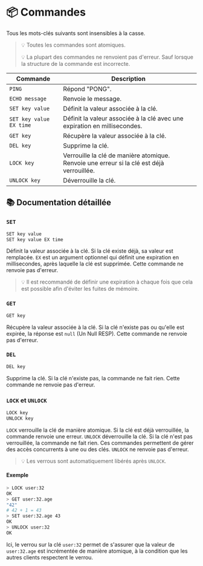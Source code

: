 # 📦 Commandes

Tous les mots-clés suivants sont insensibles à la casse.

> 💡 Toutes les commandes sont atomiques.
>
> 💡 La plupart des commandes ne renvoient pas d'erreur. Sauf lorsque la structure de la commande est incorrecte.

<!-- tableau Commande, Description -->
| Commande | Description |
| --- | --- |
| `PING` | Répond "PONG". |
| `ECHO message` | Renvoie le message. |
| `SET key value` | Définit la valeur associée à la clé. |
| `SET key value EX time` | Définit la valeur associée à la clé avec une expiration en millisecondes. |
| `GET key` | Récupère la valeur associée à la clé. |
| `DEL key` | Supprime la clé. |
| `LOCK key` | Verrouille la clé de manière atomique. Renvoie une erreur si la clé est déjà verrouillée. |
| `UNLOCK key` | Déverrouille la clé. |

## 📚 Documentation détaillée

### `SET`

```bash
SET key value
SET key value EX time
```

Définit la valeur associée à la clé. Si la clé existe déjà, sa valeur est remplacée.
`EX` est un argument optionnel qui définit une expiration en millisecondes, après laquelle la clé est supprimée.
Cette commande ne renvoie pas d'erreur.

> 💡 Il est recommandé de définir une expiration à chaque fois que cela est possible afin d'éviter les fuites de mémoire.

### `GET`

```bash
GET key
```

Récupère la valeur associée à la clé. Si la clé n'existe pas ou qu'elle est expirée, la réponse est `null` (Un Null RESP). Cette commande ne renvoie pas d'erreur.

### `DEL`

```bash
DEL key
```

Supprime la clé. Si la clé n'existe pas, la commande ne fait rien. Cette commande ne renvoie pas d'erreur.

### `LOCK` et `UNLOCK`

```bash
LOCK key
UNLOCK key
```

`LOCK` verrouille la clé de manière atomique. Si la clé est déjà verrouillée, la commande renvoie une erreur. `UNLOCK` déverrouille la clé. Si la clé n'est pas verrouillée, la commande ne fait rien. Ces commandes permettent de gérer des accès concurrents à une ou des clés. `UNLOCK` ne renvoie pas d'erreur.

> 💡 Les verrous sont automatiquement libérés après `UNLOCK`.

#### Exemple

```bash
> LOCK user:32
OK
> GET user:32.age
"42"
# 42 + 1 = 43
> SET user:32.age 43
OK
> UNLOCK user:32
OK
```

Ici, le verrou sur la clé `user:32` permet de s'assurer que la valeur de `user:32.age` est incrémentée de manière atomique, à la condition que les autres clients respectent le verrou.
